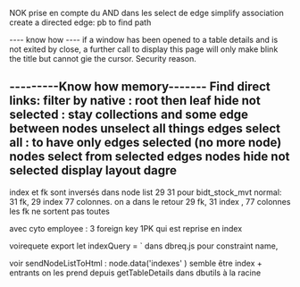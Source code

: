 
NOK prise en compte du AND dans les select de edge
simplify association create a directed edge: pb to find path 


---- know how ----
if a window has been opened to a table details and is not exited by close, 
a further call to display this page will only make blink the title but cannot gie the cursor. Security reason. 

---------Know how memory-------
Find direct links: 
filter by native : root then leaf 
hide not selected : stay collections and some edge between nodes
unselect all things
edges select all : to have only edges selected (no more node)
nodes select from selected edges 
nodes hide not selected 
display layout dagre
-----------------------
index et fk sont inversés dans node list  29 31 pour bidt_stock_mvt
normal: 31 fk, 29 index 77 colonnes.  on a dans le retour 29 fk, 31 index , 77 colonnes
les fk ne sortent pas toutes

avec cyto employee : 3 foreign key 1PK qui est reprise en index 

voirequete export let indexQuery = ` dans dbreq.js pour constraint name, 

voir sendNodeListToHtml : node.data('indexes' ) semble être index + entrants 
on les prend depuis getTableDetails dans dbutils à la racine
